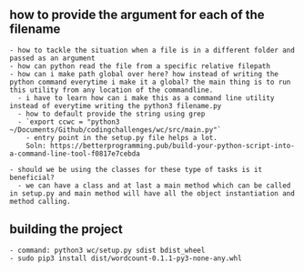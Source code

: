 

## how to provide the argument for each of the filename
    - how to tackle the situation when a file is in a different folder and passed as an argument 
    - how can python read the file from a specific relative filepath 
    - how can i make path global over here? how instead of writing the python command everytime i make it a global? the main thing is to run this utility from any location of the commandline.
      - i have to learn how can i make this as a command line utility instead of everytime writing the python3 filename.py
      - how to default provide the string using grep
      - `export ccwc = "python3 ~/Documents/Github/codingchallenges/wc/src/main.py"`
        - entry point in the setup.py file helps a lot.
        Soln: https://betterprogramming.pub/build-your-python-script-into-a-command-line-tool-f0817e7cebda

    - should we be using the classes for these type of tasks is it beneficial?
      - we can have a class and at last a main method which can be called in setup.py and main method will have all the object instantiation and method calling.


## building the project
    - command: python3 wc/setup.py sdist bdist_wheel  
    - sudo pip3 install dist/wordcount-0.1.1-py3-none-any.whl  